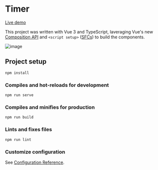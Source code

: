 # Timer

[Live demo](https://timer-weslleyrsr.vercel.app/)

This project was written with Vue 3 and TypeScript, laveraging Vue's new [Composition API](https://vuejs.org/guide/extras/composition-api-faq.html#what-is-composition-api) and `<script setup>` ([SFCs](https://vuejs.org/api/sfc-script-setup.html)) to build the components.

![image](https://user-images.githubusercontent.com/12227063/161781304-8359a2d5-3a6e-4b4e-a646-551d76ab3e31.png)


## Project setup
```
npm install
```

### Compiles and hot-reloads for development
```
npm run serve
```

### Compiles and minifies for production
```
npm run build
```

### Lints and fixes files
```
npm run lint
```

### Customize configuration
See [Configuration Reference](https://cli.vuejs.org/config/).
